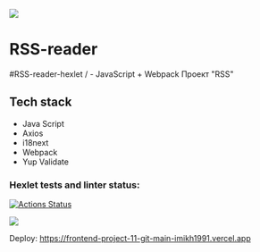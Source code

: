 <a href="https://codeclimate.com/github/user-die/frontend-project-11/maintainability"><img src="https://api.codeclimate.com/v1/badges/7645de97630279e54d92/maintainability" /></a>

# RSS-reader
#RSS-reader-hexlet / - JavaScript + Webpack
Проект "RSS"

## Tech stack 

- Java Script
- Axios
- i18next
- Webpack 
- Yup Validate 

### Hexlet tests and linter status:

[![Actions Status](https://github.com/user-die/frontend-project-11/workflows/hexlet-check/badge.svg)](https://github.com/user-die/frontend-project-11/actions)

<a href="https://codeclimate.com/github/user-die/frontend-project-11/maintainability"><img src="https://api.codeclimate.com/v1/badges/7645de97630279e54d92/maintainability" /></a>

Deploy: 
https://frontend-project-11-git-main-imikh1991.vercel.app
